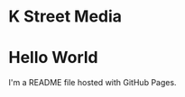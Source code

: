 # K Street Media
<!README html>
<html>
<body>
<h1>Hello World</h1>
<p>I'm a README file hosted with GitHub Pages.</p>
</body>
</html>
